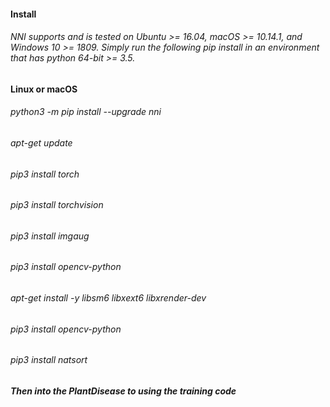 #### Install  
###### NNI supports and is tested on Ubuntu >= 16.04, macOS >= 10.14.1, and Windows 10 >= 1809. Simply run the following pip install in an environment that has python 64-bit >= 3.5.  

#### Linux or macOS  
###### python3 -m pip install --upgrade nni  
###### apt-get update  
###### pip3 install torch  
###### pip3 install torchvision  
###### pip3 install imgaug  
###### pip3 install opencv-python  
###### apt-get install -y libsm6 libxext6 libxrender-dev  
###### pip3 install opencv-python  
###### pip3 install natsort  

##### Then into the PlantDisease to using the training code









